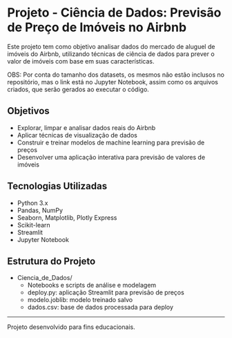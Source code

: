 # Projeto - Ciência de Dados: Previsão de Preço de Imóveis no Airbnb

Este projeto tem como objetivo analisar dados do mercado de aluguel de imóveis do Airbnb, utilizando técnicas de ciência de dados para prever o valor de imóveis com base em suas características.

OBS: Por conta do tamanho dos datasets, os mesmos não estão inclusos no repositório, mas o link está no Jupyter Notebook, assim como os arquivos criados, que serão gerados ao executar o código.

## Objetivos

- Explorar, limpar e analisar dados reais do Airbnb
- Aplicar técnicas de visualização de dados
- Construir e treinar modelos de machine learning para previsão de preços
- Desenvolver uma aplicação interativa para previsão de valores de imóveis

## Tecnologias Utilizadas

- Python 3.x
- Pandas, NumPy
- Seaborn, Matplotlib, Plotly Express
- Scikit-learn
- Streamlit
- Jupyter Notebook

## Estrutura do Projeto
- Ciencia_de_Dados/
  - Notebooks e scripts de análise e modelagem
  - deploy.py: aplicação Streamlit para previsão de preços
  - modelo.joblib: modelo treinado salvo
  - dados.csv: base de dados processada para deploy

---

Projeto desenvolvido para fins educacionais.
```
